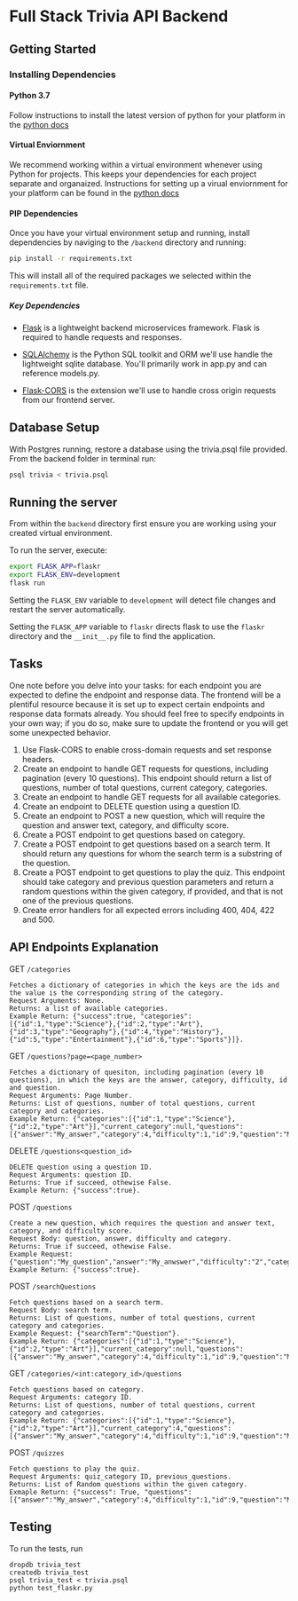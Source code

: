 # Full Stack Trivia API Backend

## Getting Started

### Installing Dependencies

#### Python 3.7

Follow instructions to install the latest version of python for your platform in the [python docs](https://docs.python.org/3/using/unix.html#getting-and-installing-the-latest-version-of-python)

#### Virtual Enviornment

We recommend working within a virtual environment whenever using Python for projects. This keeps your dependencies for each project separate and organaized. Instructions for setting up a virual enviornment for your platform can be found in the [python docs](https://packaging.python.org/guides/installing-using-pip-and-virtual-environments/)

#### PIP Dependencies

Once you have your virtual environment setup and running, install dependencies by naviging to the `/backend` directory and running:

```bash
pip install -r requirements.txt
```

This will install all of the required packages we selected within the `requirements.txt` file.

##### Key Dependencies

- [Flask](http://flask.pocoo.org/)  is a lightweight backend microservices framework. Flask is required to handle requests and responses.

- [SQLAlchemy](https://www.sqlalchemy.org/) is the Python SQL toolkit and ORM we'll use handle the lightweight sqlite database. You'll primarily work in app.py and can reference models.py. 

- [Flask-CORS](https://flask-cors.readthedocs.io/en/latest/#) is the extension we'll use to handle cross origin requests from our frontend server. 

## Database Setup
With Postgres running, restore a database using the trivia.psql file provided. From the backend folder in terminal run:
```bash
psql trivia < trivia.psql
```

## Running the server

From within the `backend` directory first ensure you are working using your created virtual environment.

To run the server, execute:

```bash
export FLASK_APP=flaskr
export FLASK_ENV=development
flask run
```

Setting the `FLASK_ENV` variable to `development` will detect file changes and restart the server automatically.

Setting the `FLASK_APP` variable to `flaskr` directs flask to use the `flaskr` directory and the `__init__.py` file to find the application. 

## Tasks

One note before you delve into your tasks: for each endpoint you are expected to define the endpoint and response data. The frontend will be a plentiful resource because it is set up to expect certain endpoints and response data formats already. You should feel free to specify endpoints in your own way; if you do so, make sure to update the frontend or you will get some unexpected behavior. 

1. Use Flask-CORS to enable cross-domain requests and set response headers. 
2. Create an endpoint to handle GET requests for questions, including pagination (every 10 questions). This endpoint should return a list of questions, number of total questions, current category, categories. 
3. Create an endpoint to handle GET requests for all available categories. 
4. Create an endpoint to DELETE question using a question ID. 
5. Create an endpoint to POST a new question, which will require the question and answer text, category, and difficulty score. 
6. Create a POST endpoint to get questions based on category. 
7. Create a POST endpoint to get questions based on a search term. It should return any questions for whom the search term is a substring of the question. 
8. Create a POST endpoint to get questions to play the quiz. This endpoint should take category and previous question parameters and return a random questions within the given category, if provided, and that is not one of the previous questions. 
9. Create error handlers for all expected errors including 400, 404, 422 and 500. 

## API Endpoints Explanation

GET `/categories`
```commandline
Fetches a dictionary of categories in which the keys are the ids and the value is the corresponding string of the category.
Request Arguments: None.
Returns: a list of available categories.
Example Return: {"success":true, "categories":[{"id":1,"type":"Science"},{"id":2,"type":"Art"},{"id":3,"type":"Geography"},{"id":4,"type":"History"},{"id":5,"type":"Entertainment"},{"id":6,"type":"Sports"}]}.
```
GET `/questions?page=<page_number>`
```commandline
Fetches a dictionary of quesiton, including pagination (every 10 questions), in which the keys are the answer, category, difficulty, id and question.
Request Arguments: Page Number.
Returns: List of questions, number of total questions, current category and categories.
Example Return: {"categories":[{"id":1,"type":"Science"},{"id":2,"type":"Art"}],"current_category":null,"questions":[{"answer":"My_answer","category":4,"difficulty":1,"id":9,"question":"My_question?"}]}.
```
DELETE `/questions<question_id>`
```commandline
DELETE question using a question ID.
Request Arguments: question ID.
Returns: True if succeed, othewise False.
Example Return: {"success":true}.
```
POST `/questions`
```commandline
Create a new question, which requires the question and answer text, category, and difficulty score.
Request Body: question, answer, difficulty and category.
Returns: True if succeed, othewise False.
Example Request: {"question":"My_question","answer":"My_anwswer","difficulty":"2","category":1}.
Example Return: {"success":true}.
```
POST `/searchQuestions`
```commandline
Fetch questions based on a search term.
Request Body: search term.
Returns: List of questions, number of total questions, current category and categories.
Example Request: {"searchTerm":"Question"}.
Example Return: {"categories":[{"id":1,"type":"Science"},{"id":2,"type":"Art"}],"current_category":null,"questions":[{"answer":"My_answer","category":4,"difficulty":1,"id":9,"question":"My_question?"}]}.
```
GET `/categories/<int:category_id>/questions`
```commandline
Fetch questions based on category.
Request Arguments: category ID.
Returns: List of questions, number of total questions, current category and categories.
Example Return: {"categories":[{"id":1,"type":"Science"},{"id":2,"type":"Art"}],"current_category":4,"questions":[{"answer":"My_answer","category":4,"difficulty":1,"id":9,"question":"My_question?"}]}.
```
POST `/quizzes`
```commandline
Fetch questions to play the quiz.
Request Arguments: quiz_category ID, previous_questions.
Returns: List of Random questions within the given category.
Exmaple Return: {"success": True, "questions":[{"answer":"My_answer","category":4,"difficulty":1,"id":9,"question":"My_question?"}]}
```

## Testing
To run the tests, run
```
dropdb trivia_test
createdb trivia_test
psql trivia_test < trivia.psql
python test_flaskr.py
```